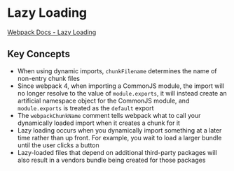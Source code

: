 # Lazy Loading

[Webpack Docs - Lazy Loading](https://webpack.js.org/guides/lazy-loading/)

## Key Concepts

- When using dynamic imports, `chunkFilename` determines the name of non-entry chunk files
- Since webpack 4, when importing a CommonJS module, the import will no longer resolve to the value of `module.exports`, it will instead create an artificial namespace object for the CommonJS module, and `module.exports` is treated as the `default` export
- The `webpackChunkName` comment tells webpack what to call your dynamically loaded import when it creates a chunk for it
- Lazy loading occurs when you dynamically import something at a later time rather than up front. For example, you wait to load a larger bundle until the user clicks a button
- Lazy-loaded files that depend on additional third-party packages will also result in a vendors bundle being created for those packages
